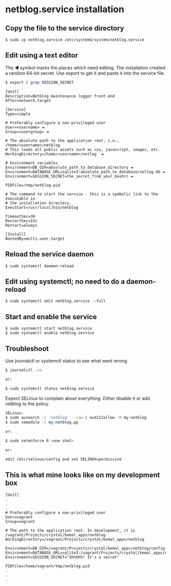 # netblog.service installation

## Copy the file to the service directory
```
$ sudo cp netblog.service /etc/systemd/system/netblog.service
```

## Edit using a text editor
The ◄ symbol marks the places which need editing. The installation created a random
64-bit secret. Use export to get it and paste it into the service file.
```bash
$ export | grep SESSION_SECRET
```

```
[Unit]
Description=Netblog maintenance logger front-end
After=network.target

[Service]
Type=simple

# Preferably configure a non-privileged user
User=<username> ◄
Group=<usergroup> ◄

# The absolute path to the application root, i.e., /home/<username>/netblog
# This loads all public assets such as css, javascript, images, etc.
WorkingDirectory=/home/<username>/netlog  ◄

# Environment variables
Environment=DB_DIR=absolute_path_to_database_directory ◄
Environment=DATABASE_URL=sqlite3:absolute_path_to_database/netlog.db ◄
Environment=SESSION_SECRET=the_secret_from_your_bashrc ◄

PIDFile=/tmp/netblog.pid

# The command to start the service - this is a symbolic link to the executable in
# the installation directory.
ExecStart=/usr/local/bin/netblog

TimeoutSec=30
RestartSec=15s
Restart=always

[Install]
WantedBy=multi-user.target

```

## Reload the service daemon
```
$ sudo systemctl daemon-reload
```

## Edit using systemctl; no need to do a daemon-reload
```
$ sudo systemctl edit netblog.service --full
```

## Start and enable the service
```
$ sudo systemctl start netblog.service
$ sudo systemctl enable netblog.service
```

## Troubleshoot
Use journalctl or systemctl status to see what went wrong.
```bash
$ journalctl -xe

or:

$ sudo systemctl status netblog.service
```

Expect SELinux to complain about everything. Either disable it or add netblog
to the policy.
```bash
SELinux:
$ sudo ausearch -c 'netblog' --raw | audit2allow -M my-netblog
$ sudo semodule -i my-netblog.pp

or:

$ sudo setenforce 0 <one shot>

or:

edit /etc/selinux/config and set SELINUX=permissive
```

## This is what mine looks like on my development box
```
[Unit]
.
.
.
# Preferably configure a non-privileged user
User=vagrant
Group=vagrant

# The path to the application root. In development, it is /vagrant/Projects/crystal/kemal_apps/netblog
WorkingDirectory=/vagrant/Projects/crystal/kemal_apps/netblog

Environment=DB_DIR=/vagrant/Projects/crystal/kemal_apps/netblog/config
Environment=DATABASE_URL=sqlite3:/vagrant/Projects/crystal/kemal_apps/netblog/config/netlog.db
Environment=SESSION_SECRET="Shhhhh! It's a secret"

PIDFile=/home/vagrant/tmp/netblog.pid
.
.
.
```

